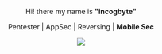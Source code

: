 <p align="center"> Hi! there my name is <strong>"incogbyte"</strong> </p>
<p align="center"> Pentester | AppSec | Reversing | <strong> Mobile Sec </strong>  </p>
<p align="center">
  <img src="https://media.giphy.com/media/11O5c9EfmZTyyA/giphy.gif">
</p>
